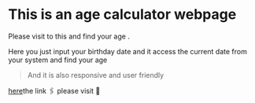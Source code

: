 # This is an age calculator webpage 

Please visit to this and find your age .

Here you just input your birthday date and it access the current date from your system and find your age

> And it is also responsive and user friendly 


[here](https://geruindu.github.io/Age-Calculator/)the link 🖇️ please visit 🙏
